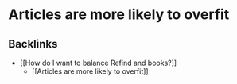 # Articles are more likely to overfit

## Backlinks
* [[How do I want to balance Refind and books?]]
	* [[Articles are more likely to overfit]]

<!-- {BearID:F11D3BCF-EEF9-40EC-A717-76BAE8BE8F18-5010-00000D6036EC9C1F} -->
